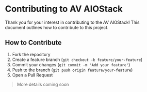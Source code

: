 # Contributing to AV AIOStack

Thank you for your interest in contributing to the AV AIOStack!
This document outlines how to contribute to this project.

## How to Contribute

1. Fork the repository
2. Create a feature branch (`git checkout -b feature/your-feature`)
3. Commit your changes (`git commit -m 'Add your feature'`)
4. Push to the branch (`git push origin feature/your-feature`)
5. Open a Pull Request

> More details coming soon
